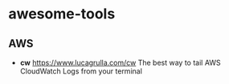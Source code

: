 # awesome-tools

## AWS

  - **cw**  https://www.lucagrulla.com/cw The best way to tail AWS CloudWatch Logs from your terminal
